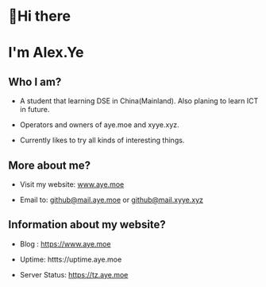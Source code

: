 # 👋Hi there
# I'm Alex.Ye

## Who I am?

- A student that learning DSE in China(Mainland). Also planing to learn ICT in future.

- Operators and owners of aye.moe and xyye.xyz.

- Currently likes to try all kinds of interesting things.

## More about me?

- Visit my website: www.aye.moe

- Email to: github@mail.aye.moe or github@mail.xyye.xyz

## Information about my website?

- Blog : https://www.aye.moe

- Uptime: httts://uptime.aye.moe

- Server Status: https://tz.aye.moe
